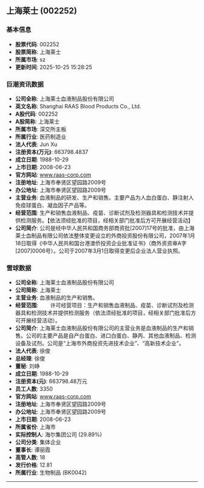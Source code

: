 ## 上海莱士 (002252)

### 基本信息

- **股票代码**: 002252
- **股票简称**: 上海莱士
- **所属市场**: sz
- **更新时间**: 2025-10-25 15:28:25

### 巨潮资讯数据

- **公司全称**: 上海莱士血液制品股份有限公司
- **英文名称**: Shanghai RAAS Blood Products Co., Ltd.
- **A股代码**: 002252
- **A股简称**: 上海莱士
- **所属市场**: 深交所主板
- **所属行业**: 医药制造业
- **法人代表**: Jun Xu
- **注册资本(万元)**: 663798.4837
- **成立日期**: 1988-10-29
- **上市日期**: 2008-06-23
- **官方网站**: www.raas-corp.com
- **注册地址**: 上海市奉贤区望园路2009号
- **办公地址**: 上海市奉贤区望园路2009号
- **主营业务**: 血液制品的研发、生产和销售。主要产品为人血白蛋白、静注射人免疫球蛋白、凝血因子产品等。
- **经营范围**: 生产和销售血液制品、疫苗、诊断试剂及检测器具和检测技术并提供检测服务。【依法须经批准的项目，经相关部门批准后方可开展经营活动】
- **公司简介**: 公司是经中华人民共和国商务部商资批[2007]17号的批准，由上海莱士血制品有限公司依法整体变更设立的外商投资股份有限公司，2007年1月18日取得《中华人民共和国台港澳侨投资企业批准证书》（商外资资审A字[2007]0006号）。公司于2007年3月1日取得变更后企业法人营业执照。

### 雪球数据

- **公司全称**: 上海莱士血液制品股份有限公司
- **公司简称**: 上海莱士
- **主营业务**: 血液制品的生产和销售。
- **经营范围**: 　　许可经营项目：生产和销售血液制品、疫苗、诊断试剂及检测器具和检测技术并提供检测服务（依法须经批准的项目，经相关部门批准后方可开展经营活动）。
- **公司简介**: 上海莱士血液制品股份有限公司的主营业务是血液制品的生产和销售。公司的主要产品是自产白蛋白、进口白蛋白、静丙、其他血液制品、检测设备及试剂。公司是“上海市外商投资先进技术企业”、“高新技术企业”。
- **法人代表**: 徐俊
- **总经理**: 徐俊
- **董秘**: 刘峥
- **成立日期**: 1988-10-29
- **注册资本(元)**: 663798.48万元
- **员工人数**: 3350
- **官方网站**: www.raas-corp.com
- **注册地址**: 上海市奉贤区望园路2009号
- **办公地址**: 上海市奉贤区望园路2009号
- **上市日期**: 2008-06-23
- **所属省份**: 上海市
- **实际控制人**: 海尔集团公司 (29.89%)
- **公司分类**: 集体企业
- **董事长**: 谭丽霞
- **高管人数**: 18
- **发行价格**: 12.81
- **所属行业**: 生物制品 (BK0042)

---